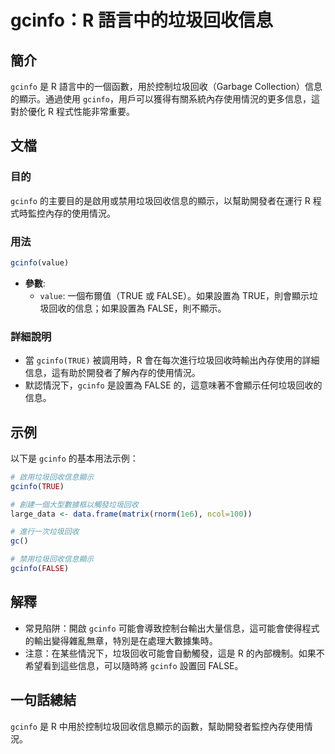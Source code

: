 <!--
Meta Description: # gcinfo：R 語言中的垃圾回收信息 ## 簡介 `gcinfo` 是 R 語言中的一個函數，用於控制垃圾回收（Garbage Collection）信息的顯示。通過使用 `gcinfo`，用戶可以獲得有關系統內存使用情況的更多信息，這對於優化 R 程式性能非常重要。 ## 文檔 ### 目的...
Meta Keywords: gcinfo, false, true, value, 如果設置為
-->

# gcinfo：R 語言中的垃圾回收信息

## 簡介
`gcinfo` 是 R 語言中的一個函數，用於控制垃圾回收（Garbage Collection）信息的顯示。通過使用 `gcinfo`，用戶可以獲得有關系統內存使用情況的更多信息，這對於優化 R 程式性能非常重要。

## 文檔
### 目的
`gcinfo` 的主要目的是啟用或禁用垃圾回收信息的顯示，以幫助開發者在運行 R 程式時監控內存的使用情況。

### 用法
```R
gcinfo(value)
```
- **參數**:
  - `value`: 一個布爾值（TRUE 或 FALSE）。如果設置為 TRUE，則會顯示垃圾回收的信息；如果設置為 FALSE，則不顯示。

### 詳細說明
- 當 `gcinfo(TRUE)` 被調用時，R 會在每次進行垃圾回收時輸出內存使用的詳細信息，這有助於開發者了解內存的使用情況。
- 默認情況下，`gcinfo` 是設置為 FALSE 的，這意味著不會顯示任何垃圾回收的信息。

## 示例
以下是 `gcinfo` 的基本用法示例：

```R
# 啟用垃圾回收信息顯示
gcinfo(TRUE)

# 創建一個大型數據框以觸發垃圾回收
large_data <- data.frame(matrix(rnorm(1e6), ncol=100))

# 進行一次垃圾回收
gc()

# 禁用垃圾回收信息顯示
gcinfo(FALSE)
```

## 解釋
- 常見陷阱：開啟 `gcinfo` 可能會導致控制台輸出大量信息，這可能會使得程式的輸出變得雜亂無章，特別是在處理大數據集時。
- 注意：在某些情況下，垃圾回收可能會自動觸發，這是 R 的內部機制。如果不希望看到這些信息，可以隨時將 `gcinfo` 設置回 FALSE。

## 一句話總結
`gcinfo` 是 R 中用於控制垃圾回收信息顯示的函數，幫助開發者監控內存使用情況。
